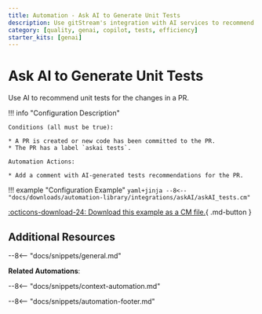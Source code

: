 ```yaml
---
title: Automation - Ask AI to Generate Unit Tests
description: Use gitStream's integration with AI services to recommend tests for the changes in the PR.
category: [quality, genai, copilot, tests, efficiency]
starter_kits: [genai]
---
```

# Ask AI to Generate Unit Tests

<!-- --8<-- [start:example]-->
Use AI to recommend unit tests for the changes in a PR.

!!! info "Configuration Description"

    Conditions (all must be true):

    * A PR is created or new code has been committed to the PR.
    * The PR has a label `askai tests`.

    Automation Actions:

    * Add a comment with AI-generated tests recommendations for the PR.

!!! example "Configuration Example"
    ```yaml+jinja
    --8<-- "docs/downloads/automation-library/integrations/askAI/askAI_tests.cm"
    ```
    <div class="result" markdown>
        <span>
        [:octicons-download-24: Download this example as a CM file.](/downloads/automation-library/integrations/askAI/askAI_tests.cm){ .md-button }
        </span>
    </div>
<!-- --8<-- [end:example]-->

## Additional Resources

--8<-- "docs/snippets/general.md"

**Related Automations**:

--8<-- "docs/snippets/context-automation.md"

--8<-- "docs/snippets/automation-footer.md"

